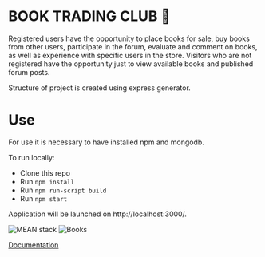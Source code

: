 # BOOK TRADING CLUB :book:

Registered users have the opportunity to place books for sale, buy books from other users, participate in the forum, evaluate and comment on books, as well as experience with specific users in the store. Visitors who are not registered have the opportunity just to 
view available books and published forum posts. 

Structure of project is created using express generator.

# Use

For use it is necessary to have installed npm and mongodb.

To run locally:

* Clone this repo
* Run `npm install`
* Run `npm run-script build`
* Run `npm start`

Application will be launched on http://localhost:3000/.

![MEAN stack](http://blog.onclickinnovations.com/wp-content/uploads/2016/12/mean.png) ![Books](https://d30y9cdsu7xlg0.cloudfront.net/png/5020-200.png)

[Documentation](https://vukan-markovic.github.io/Book_trading_club/)
